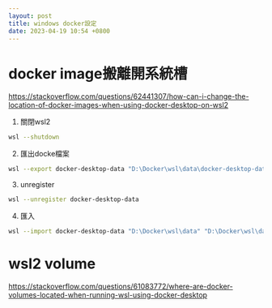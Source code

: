 ```yaml
---
layout: post
title: windows docker設定
date: 2023-04-19 10:54 +0800
---
```


# docker image搬離開系統槽
https://stackoverflow.com/questions/62441307/how-can-i-change-the-location-of-docker-images-when-using-docker-desktop-on-wsl2

1. 關閉wsl2
```bash
wsl --shutdown
```
2. 匯出docke檔案
```bash
wsl --export docker-desktop-data "D:\Docker\wsl\data\docker-desktop-data.tar"
```

3. unregister
```bash
wsl --unregister docker-desktop-data
```

4. 匯入
```bash
wsl --import docker-desktop-data "D:\Docker\wsl\data" "D:\Docker\wsl\data\docker-desktop-data.tar" --version 2
```


# wsl2 volume
https://stackoverflow.com/questions/61083772/where-are-docker-volumes-located-when-running-wsl-using-docker-desktop
